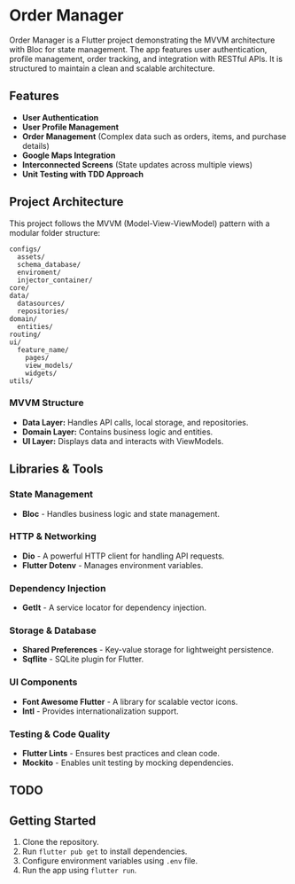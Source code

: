 # Order Manager

Order Manager is a Flutter project demonstrating the MVVM architecture with Bloc for state management. The app features user authentication, profile management, order tracking, and integration with RESTful APIs. It is structured to maintain a clean and scalable architecture.

## Features
- **User Authentication**
- **User Profile Management**
- **Order Management** (Complex data such as orders, items, and purchase details)
- **Google Maps Integration**
- **Interconnected Screens** (State updates across multiple views)
- **Unit Testing with TDD Approach**

## Project Architecture
This project follows the MVVM (Model-View-ViewModel) pattern with a modular folder structure:

```
configs/
  assets/
  schema_database/
  enviroment/
  injector_container/
core/
data/
  datasources/
  repositories/
domain/
  entities/
routing/
ui/
  feature_name/
    pages/
    view_models/
    widgets/
utils/
```

### MVVM Structure
- **Data Layer:** Handles API calls, local storage, and repositories.
- **Domain Layer:** Contains business logic and entities.
- **UI Layer:** Displays data and interacts with ViewModels.

## Libraries & Tools

### State Management
- **Bloc** - Handles business logic and state management.

### HTTP & Networking
- **Dio** - A powerful HTTP client for handling API requests.
- **Flutter Dotenv** - Manages environment variables.

### Dependency Injection
- **GetIt** - A service locator for dependency injection.

### Storage & Database
- **Shared Preferences** - Key-value storage for lightweight persistence.
- **Sqflite** - SQLite plugin for Flutter.

### UI Components
- **Font Awesome Flutter** - A library for scalable vector icons.
- **Intl** - Provides internationalization support.

### Testing & Code Quality
- **Flutter Lints** - Ensures best practices and clean code.
- **Mockito** - Enables unit testing by mocking dependencies.

## TODO

## Getting Started
1. Clone the repository.
2. Run `flutter pub get` to install dependencies.
3. Configure environment variables using `.env` file.
4. Run the app using `flutter run`.


